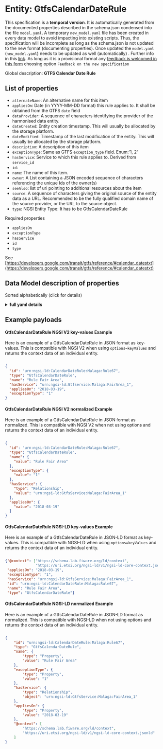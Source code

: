Entity: GtfsCalendarDateRule  
============================  
This specification is a **temporal version**. It is automatically generated from the  documented properties described in the schema.json condensed into the file `model.yaml`. A temporary `new_model.yaml` file has been created in every data model to avoid impacting into existing scripts. Thus, the specification will be incomplete as long as the schema.json is not updated to the new format (documenting properties). Once updated the `model.yaml` (`new_model.yaml`) needs to be updated as well (automatically) . Further info in this [link](https://github.com/smart-data-models/data-models/blob/master/specs/warning_message_new_spec.md). As long as it is a provisional format any [feedback is welcomed in this form](https://smartdatamodels.org/index.php/submit-an-issue-2/) choosing option `Feedback on the new specification`  
Global description: **GTFS Calendar Date Rule**  

## List of properties  

- `alternateName`: An alternative name for this item  - `appliesOn`:  Date (in YYYY-MM-DD format) this rule applies to. It shall be obtained from the GTFS `date` field  - `dataProvider`: A sequence of characters identifying the provider of the harmonised data entity.  - `dateCreated`: Entity creation timestamp. This will usually be allocated by the storage platform.  - `dateModified`: Timestamp of the last modification of the entity. This will usually be allocated by the storage platform.  - `description`: A description of this item  - `exceptionType`: Same as GTFS `exception_type` field. Enum:'1, 2'  - `hasService`: Service to which this rule applies to. Derived from `service_id`  - `id`:   - `name`: The name of this item.  - `owner`: A List containing a JSON encoded sequence of characters referencing the unique Ids of the owner(s)  - `seeAlso`: list of uri pointing to additional resources about the item  - `source`: A sequence of characters giving the original source of the entity data as a URL. Recommended to be the fully qualified domain name of the source provider, or the URL to the source object.  - `type`: NGSI Entity Type: It has to be GtfsCalendarDateRule    
Required properties  
- `appliesOn`  - `exceptionType`  - `hasService`  - `id`  - `type`    
See [https://developers.google.com/transit/gtfs/reference/#calendar_datestxt](https://developers.google.com/transit/gtfs/reference/#calendar_datestxt)  
## Data Model description of properties  
Sorted alphabetically (click for details)  
<details><summary><strong>full yaml details</strong></summary>    
```yaml  
GtfsCalendarDateRule:    
  description: 'GTFS Calendar Date Rule'    
  properties:    
    alternateName:    
      description: 'An alternative name for this item'    
      type: Property    
    appliesOn:    
      description: ' Date (in YYYY-MM-DD format) this rule applies to. It shall be obtained from the GTFS `date` field'    
      format: date    
      type: Property    
      x-ngsi:    
        model: https://schema.org/Date    
    dataProvider:    
      description: 'A sequence of characters identifying the provider of the harmonised data entity.'    
      type: Property    
    dateCreated:    
      description: 'Entity creation timestamp. This will usually be allocated by the storage platform.'    
      format: date-time    
      type: Property    
    dateModified:    
      description: 'Timestamp of the last modification of the entity. This will usually be allocated by the storage platform.'    
      format: date-time    
      type: Property    
    description:    
      description: 'A description of this item'    
      type: Property    
    exceptionType:    
      description: 'Same as GTFS `exception_type` field. Enum:''1, 2'''    
      enum:    
        - 1    
        - 2    
      type: Property    
      x-ngsi:    
        model: https://schema.org/Text    
    hasService:    
      anyOf:    
        - description: 'Property. Identifier format of any NGSI entity'    
          maxLength: 256    
          minLength: 1    
          pattern: ^[\w\-\.\{\}\$\+\*\[\]`|~^@!,:\\]+$    
          type: string    
        - description: 'Property. Identifier format of any NGSI entity'    
          format: uri    
          type: string    
      description: 'Service to which this rule applies to. Derived from `service_id`'    
      type: Relationship    
      x-ngsi:    
        model: https://schema.org/URL    
    id:    
      anyOf: &gtfscalendardaterule_-_properties_-_owner_-_items_-_anyof    
        - description: 'Property. Identifier format of any NGSI entity'    
          maxLength: 256    
          minLength: 1    
          pattern: ^[\w\-\.\{\}\$\+\*\[\]`|~^@!,:\\]+$    
          type: string    
        - description: 'Property. Identifier format of any NGSI entity'    
          format: uri    
          type: string    
    name:    
      description: 'The name of this item.'    
      type: Property    
    owner:    
      description: 'A List containing a JSON encoded sequence of characters referencing the unique Ids of the owner(s)'    
      items:    
        anyOf: *gtfscalendardaterule_-_properties_-_owner_-_items_-_anyof    
      type: Property    
    seeAlso:    
      description: 'list of uri pointing to additional resources about the item'    
      oneOf:    
        - items:    
            - format: uri    
              type: string    
          minItems: 1    
          type: array    
        - format: uri    
          type: string    
      type: Property    
    source:    
      description: 'A sequence of characters giving the original source of the entity data as a URL. Recommended to be the fully qualified domain name of the source provider, or the URL to the source object.'    
      type: Property    
    type:    
      description: 'NGSI Entity Type: It has to be GtfsCalendarDateRule'    
      enum:    
        - GtfsCalendarDateRule    
      type: Property    
  required:    
    - id    
    - type    
    - hasService    
    - appliesOn    
    - exceptionType    
  type: object    
```  
</details>    
## Example payloads    
#### GtfsCalendarDateRule NGSI V2 key-values Example    
Here is an example of a GtfsCalendarDateRule in JSON format as key-values. This is compatible with NGSI V2 when  using `options=keyValues` and returns the context data of an individual entity.  
```json  
{  
  "id": "urn:ngsi-ld:CalendarDateRule:Malaga:Rule67",  
  "type": "GtfsCalendarDateRule",  
  "name": "Rule Fair Area",  
  "hasService": "urn:ngsi-ld:Gtfservice:Malaga:FairArea_1",  
  "appliesOn": "2018-03-19",  
  "exceptionType": "1"  
}  
```  
#### GtfsCalendarDateRule NGSI V2 normalized Example    
Here is an example of a GtfsCalendarDateRule in JSON format as normalized. This is compatible with NGSI V2 when not using options and returns the context data of an individual entity.  
```json  
{  
  "id": "urn:ngsi-ld:CalendarDateRule:Malaga:Rule67",  
  "type": "GtfsCalendarDateRule",  
  "name": {  
    "value": "Rule Fair Area"  
  },  
  "exceptionType": {  
    "value": "1"  
  },  
  "hasService": {  
    "type": "Relationship",  
    "value": "urn:ngsi-ld:GtfsService:Malaga:FairArea_1"  
  },  
  "appliesOn": {  
    "value": "2018-03-19"  
  }  
}  
```  
#### GtfsCalendarDateRule NGSI-LD key-values Example    
Here is an example of a GtfsCalendarDateRule in JSON-LD format as key-values. This is compatible with NGSI-LD when  using `options=keyValues` and returns the context data of an individual entity.  
```json  
{"@context": ["https://schema.lab.fiware.org/ld/context",  
              "https://uri.etsi.org/ngsi-ld/v1/ngsi-ld-core-context.jsonld"],  
 "appliesOn": "2018-03-19",  
 "exceptionType": "1",  
 "hasService": "urn:ngsi-ld:GtfsService:Malaga:FairArea_1",  
 "id": "urn:ngsi-ld:CalendarDateRule:Malaga:Rule67",  
 "name": "Rule Fair Area",  
 "type": "GtfsCalendarDateRule"}  
```  
#### GtfsCalendarDateRule NGSI-LD normalized Example    
Here is an example of a GtfsCalendarDateRule in JSON-LD format as normalized. This is compatible with NGSI-LD when not using options and returns the context data of an individual entity.  
```json  
{  
    "id": "urn:ngsi-ld:CalendarDateRule:Malaga:Rule67",  
    "type": "GtfsCalendarDateRule",  
    "name": {  
        "type": "Property",  
        "value": "Rule Fair Area"  
    },  
    "exceptionType": {  
        "type": "Property",  
        "value": "1"  
    },  
    "hasService": {  
        "type": "Relationship",  
        "object": "urn:ngsi-ld:GtfsService:Malaga:FairArea_1"  
    },  
    "appliesOn": {  
        "type": "Property",  
        "value": "2018-03-19"  
    },  
    "@context": [  
        "https://schema.lab.fiware.org/ld/context",  
        "https://uri.etsi.org/ngsi-ld/v1/ngsi-ld-core-context.jsonld"  
    ]  
}  
```  
